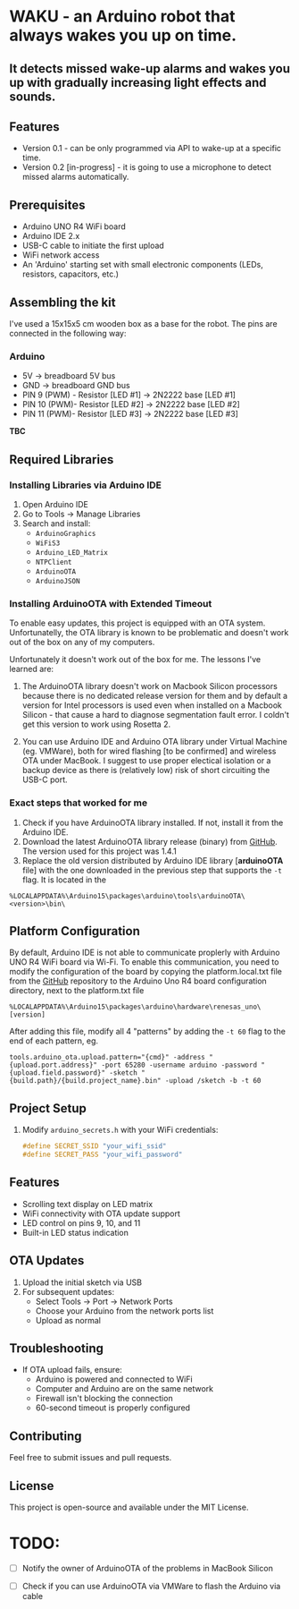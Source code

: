 # WAKU - an Arduino robot that always wakes you up on time. 
## It detects missed wake-up alarms and wakes you up with gradually increasing light effects and sounds. 

## Features
* Version 0.1 - can be only programmed via API to wake-up at a specific time.
* Version 0.2 [in-progress] - it is going to use a microphone to detect missed alarms automatically.

## Prerequisites

- Arduino UNO R4 WiFi board
- Arduino IDE 2.x
- USB-C cable to initiate the first upload
- WiFi network access
- An 'Arduino' starting set with small electronic components (LEDs, resistors, capacitors, etc.)

## Assembling the kit
I've used a 15x15x5 cm wooden box as a base for the robot. The pins are connected in the following way:

### Arduino

* 5V -> breadboard 5V bus
* GND -> breadboard GND bus
* PIN 9 (PWM) - Resistor [LED #1] -> 2N2222 base [LED #1]
* PIN 10 (PWM)- Resistor [LED #2] -> 2N2222 base [LED #2]
* PIN 11 (PWM)- Resistor [LED #3] -> 2N2222 base [LED #3]

**TBC**

## Required Libraries

### Installing Libraries via Arduino IDE
1. Open Arduino IDE
2. Go to Tools → Manage Libraries
3. Search and install:
   - `ArduinoGraphics`
   - `WiFiS3`
   - `Arduino_LED_Matrix`
   - `NTPClient`
   - `ArduinoOTA`
   - `ArduinoJSON`

### Installing ArduinoOTA with Extended Timeout
To enable easy updates, this project is equipped with an OTA system. Unfortunatelly, the OTA library is known to be problematic and doesn't work out of the box on any of my computers. 

Unfortunately it doesn't work out of the box for me. The lessons I've learned are:
1. The ArduinoOTA library doesn't work on Macbook Silicon processors because there is no dedicated release version for them and by default a version for Intel processors is used even when installed on a Macbook Silicon - that cause a hard to diagnose segmentation fault error. I coldn't get this version to work using Rosetta 2. 

2. You can use Arduino IDE and Arduino OTA library under Virtual Machine (eg. VMWare), both for wired flashing [to be confirmed] and wireless OTA under MacBook. I suggest to use proper electical isolation or a backup device as there is (relatively low) risk of short circuiting the USB-C port.

### Exact steps that worked for me

1. Check if you have ArduinoOTA library installed. If not, install it from the Arduino IDE. 
2. Download the latest ArduinoOTA library release (binary) from [GitHub](https://github.com/arduino/arduinoOTA/releases). The version used for this project was 1.4.1
3. Replace the old version distributed by Arduino IDE library [**arduinoOTA** file] with the one downloaded in the previous step that supports the `-t` flag. It is located in the 
```
%LOCALAPPDATA%\Arduino15\packages\arduino\tools\arduinoOTA\<version>\bin\
```


## Platform Configuration

By default, Arduino IDE is not able to communicate proplerly with Arduino UNO R4 WiFi board via Wi-Fi. To enable this communication, you need to modify the configuration of the board by copying the platform.local.txt file from the [GitHub](https://github.com/JAndrassy/ArduinoOTA/tree/master/extras/renesas) repository to the Arduino Uno R4 board configuration directory, next to the platform.txt file 
```
%LOCALAPPDATA%\Arduino15\packages\arduino\hardware\renesas_uno\[version]
```

After adding this file, modify all 4 "patterns" by adding the `-t 60` flag to the end of each pattern, eg. 
```
tools.arduino_ota.upload.pattern="{cmd}" -address "{upload.port.address}" -port 65280 -username arduino -password "{upload.field.password}" -sketch "{build.path}/{build.project_name}.bin" -upload /sketch -b -t 60
```


## Project Setup

1. Modify `arduino_secrets.h` with your WiFi credentials:
   ```cpp
   #define SECRET_SSID "your_wifi_ssid"
   #define SECRET_PASS "your_wifi_password"
   ```

## Features

- Scrolling text display on LED matrix
- WiFi connectivity with OTA update support
- LED control on pins 9, 10, and 11
- Built-in LED status indication

## OTA Updates

1. Upload the initial sketch via USB
2. For subsequent updates:
   - Select Tools → Port → Network Ports
   - Choose your Arduino from the network ports list
   - Upload as normal

## Troubleshooting

- If OTA upload fails, ensure:
  - Arduino is powered and connected to WiFi
  - Computer and Arduino are on the same network
  - Firewall isn't blocking the connection
  - 60-second timeout is properly configured


## Contributing

Feel free to submit issues and pull requests.

## License

This project is open-source and available under the MIT License.

# TODO:
- [ ] Notify the owner of ArduinoOTA of the problems in MacBook Silicon
- [ ] Check if you can use ArduinoOTA via VMWare to flash the Arduino via cable


